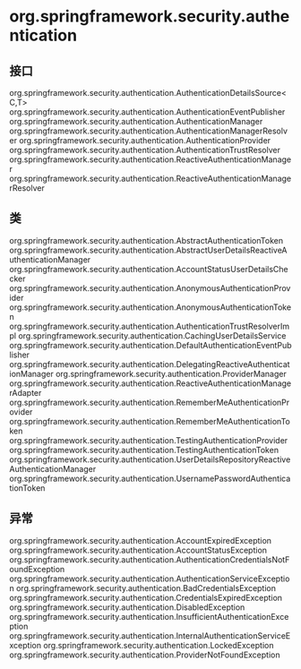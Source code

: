 # org.springframework.security.authentication

## 接口

org.springframework.security.authentication.AuthenticationDetailsSource<C,T>
org.springframework.security.authentication.AuthenticationEventPublisher
org.springframework.security.authentication.AuthenticationManager
org.springframework.security.authentication.AuthenticationManagerResolver<C>
org.springframework.security.authentication.AuthenticationProvider
org.springframework.security.authentication.AuthenticationTrustResolver
org.springframework.security.authentication.ReactiveAuthenticationManager
org.springframework.security.authentication.ReactiveAuthenticationManagerResolver<C>

## 类

org.springframework.security.authentication.AbstractAuthenticationToken
org.springframework.security.authentication.AbstractUserDetailsReactiveAuthenticationManager
org.springframework.security.authentication.AccountStatusUserDetailsChecker
org.springframework.security.authentication.AnonymousAuthenticationProvider
org.springframework.security.authentication.AnonymousAuthenticationToken
org.springframework.security.authentication.AuthenticationTrustResolverImpl
org.springframework.security.authentication.CachingUserDetailsService
org.springframework.security.authentication.DefaultAuthenticationEventPublisher
org.springframework.security.authentication.DelegatingReactiveAuthenticationManager
org.springframework.security.authentication.ProviderManager
org.springframework.security.authentication.ReactiveAuthenticationManagerAdapter
org.springframework.security.authentication.RememberMeAuthenticationProvider
org.springframework.security.authentication.RememberMeAuthenticationToken
org.springframework.security.authentication.TestingAuthenticationProvider
org.springframework.security.authentication.TestingAuthenticationToken
org.springframework.security.authentication.UserDetailsRepositoryReactiveAuthenticationManager
org.springframework.security.authentication.UsernamePasswordAuthenticationToken

## 异常

org.springframework.security.authentication.AccountExpiredException
org.springframework.security.authentication.AccountStatusException
org.springframework.security.authentication.AuthenticationCredentialsNotFoundException
org.springframework.security.authentication.AuthenticationServiceException
org.springframework.security.authentication.BadCredentialsException
org.springframework.security.authentication.CredentialsExpiredException
org.springframework.security.authentication.DisabledException
org.springframework.security.authentication.InsufficientAuthenticationException
org.springframework.security.authentication.InternalAuthenticationServiceException
org.springframework.security.authentication.LockedException
org.springframework.security.authentication.ProviderNotFoundException




